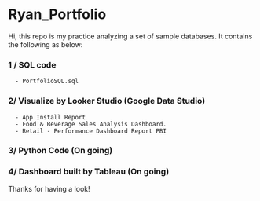 # Ryan_Portfolio

Hi, this repo is my practice analyzing a set of sample databases. It contains the following as below:

### 1 / SQL code
      - PortfolioSQL.sql
### 2/ Visualize by Looker Studio (Google Data Studio)
      - App Install Report
      - Food & Beverage Sales Analysis Dashboard.
      - Retail - Performance Dashboard Report PBI

### 3/ Python Code (On going)

### 4/ Dashboard built by Tableau (On going)

Thanks for having a look!

